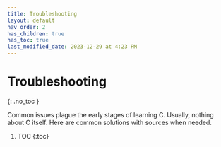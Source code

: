 ```yaml
---
title: Troubleshooting
layout: default
nav_order: 2
has_children: true
has_toc: true
last_modified_date: 2023-12-29 at 4:23 PM
---
```


# Troubleshooting
{: .no_toc }

Common issues plague the early stages of learning C. Usually, nothing about C itself. Here are common solutions with sources when needed.

1. TOC
{:toc}

